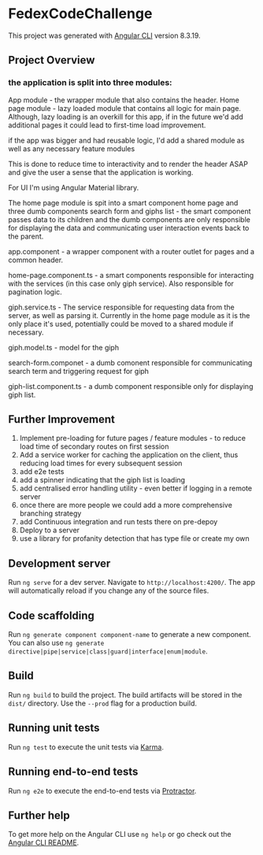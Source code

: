 # FedexCodeChallenge

This project was generated with [Angular CLI](https://github.com/angular/angular-cli) version 8.3.19.

## Project Overview

### the application is split into three modules:

App module - the wrapper module that also contains the header.
Home page module - lazy loaded module that contains all logic for main page. Although, lazy loading is an overkill for this app, if in the future we'd add additional pages it could lead to first-time load improvement.

if the app was bigger and had reusable logic, I'd add a shared module as well as any necessary feature modules

This is done to reduce time to interactivity and to render the header ASAP and give the user a sense that the application is working.

For UI I'm using Angular Material library.

The home page module is spit into a smart component home page and three dumb components search form and giphs list - the smart component passes data to its children and the dumb components are only responsible for displaying the data and communicating user interaction events back to the parent.

app.component - a wrapper component with a router outlet for pages and a common header.

home-page.component.ts - a smart components responsible for interacting with the services (in this case only giph service). Also responsible for pagination logic.

giph.service.ts - The service responsible for requesting data from the server, as well as parsing it. Currently in the home page module as it is the only place it's used, potentially could be moved to a shared module if necessary.

giph.model.ts - model for the giph

search-form.componet - a dumb comonent responsible for communicating search term and triggering request for giph

giph-list.component.ts - a dumb component responsible only for displaying giph list.


## Further Improvement

1. Implement pre-loading for future pages / feature modules - to reduce load time of secondary routes on first session
2. Add a service worker for caching the application on the client, thus reducing load times for every subsequent session
3. add e2e tests
4. add a spinner indicating that the giph list is loading
5. add centralised error handling utility - even better if logging in a remote server
6. once there are more people we could add a more comprehensive branching strategy
7. add Continuous integration and run tests there on pre-depoy
8. Deploy to a server
9. use a library for profanity detection that has type file or create my own


## Development server

Run `ng serve` for a dev server. Navigate to `http://localhost:4200/`. The app will automatically reload if you change any of the source files.

## Code scaffolding

Run `ng generate component component-name` to generate a new component. You can also use `ng generate directive|pipe|service|class|guard|interface|enum|module`.

## Build

Run `ng build` to build the project. The build artifacts will be stored in the `dist/` directory. Use the `--prod` flag for a production build.

## Running unit tests

Run `ng test` to execute the unit tests via [Karma](https://karma-runner.github.io).

## Running end-to-end tests

Run `ng e2e` to execute the end-to-end tests via [Protractor](http://www.protractortest.org/).

## Further help

To get more help on the Angular CLI use `ng help` or go check out the [Angular CLI README](https://github.com/angular/angular-cli/blob/master/README.md).
